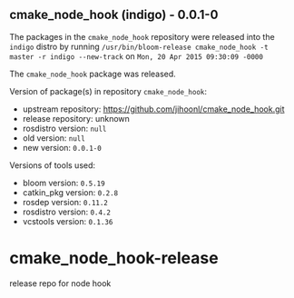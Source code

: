 ## cmake_node_hook (indigo) - 0.0.1-0

The packages in the `cmake_node_hook` repository were released into the `indigo` distro by running `/usr/bin/bloom-release cmake_node_hook -t master -r indigo --new-track` on `Mon, 20 Apr 2015 09:30:09 -0000`

The `cmake_node_hook` package was released.

Version of package(s) in repository `cmake_node_hook`:
- upstream repository: https://github.com/jihoonl/cmake_node_hook.git
- release repository: unknown
- rosdistro version: `null`
- old version: `null`
- new version: `0.0.1-0`

Versions of tools used:
- bloom version: `0.5.19`
- catkin_pkg version: `0.2.8`
- rosdep version: `0.11.2`
- rosdistro version: `0.4.2`
- vcstools version: `0.1.36`


# cmake_node_hook-release
release repo for node hook
